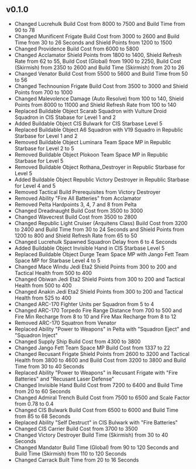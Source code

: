 ## v0.1.0

- Changed Lucrehulk Build Cost from 8000 to 7500 and Build Time from 90 to 78
- Changed Munificent Frigate Build Cost from 3000 to 2600 and Build Time from 30 to 26 Seconds and Shield Points from 1200 to 1500
- Changed Providence Build Cost from 6000 to 5800
- Changed Acclamator Shield Points from 1800 to 1400, Shield Refresh Rate from 62 to 55, Build Cost (Global) from 1900 to 2250, Build Cost (Skirmish) from 2350 to 2600 and Build Time (Skirmish) from 20 to 26
- Changed Venator Build Cost from 5500 to 5600 and Build Time from 50 to 56
- Changed Technounion Frigate Build Cost from 3500 to 3000 and Shield Points from 700 to 1000
- Changed Malevolence Damage (Auto Resolve) from 100 to 140, Shield Points from 8000 to 11000 and Shield Refresh Rate from 100 to 140
- Replaced Buildable Object Scarab Squadron with Vulture Droid Squadron in CIS Stabase for Level 1 and 2
- Added Buildable Object CIS Bulwark for CIS Starbase Level 5
- Replaced Buildable Object A6 Squadron with V19 Squadro in Republic Starbase for Level 1 and 2
- Removed Buildable Object Luminara Team Space MP in Republic Starbase for Level 2 to 5
- Removed Buildable Object Plokoon Team Space MP in Republic Starbase for Level 5
- Removed Buildable Object Rothana_Destroyer in Republic Starbase for Level 5
- Added Buildable Object Republic Victory Destroyer in Republic Starbase for Level 4 and 5
- Removed Tactical Build Prerequisites from Victory Destroyer
- Removed Ability "Fire All Batteries" from Acclamator
- Removed Pelta Hardpoints 3, 4, 7 and 8 from Pelta
- Changed Dreadnaught Build Cost from 3500 to 3000
- Changed Wavecrest Build Cost from 3500 to 2800
- Changed Republic Light Cruiser (Arquitens Class) Build Cost from 3200 to 2400 and Build Time from 30 to 24 Seconds and Shield Points from 1200 to 800 and Shield Refresh Rate from 65 to 50
- Changed Lucrehulk Spawned Squadron Delay from 6 to 4 Seconds
- Added Buildable Object Invisible Hand in CIS Starbase Level 5
- Replaced Buildable Object Durge Team Space MP with Jango Fett Team Space MP for Starbase Level 4 to 5
- Changed Mace Windu Jedi Eta2 Shield Points from 300 to 200 and Tactical Health from 500 to 400
- Changed Obiwan Jedi Eta2 Shield Points from 300 to 200 and Tactical Health from 500 to 400
- Changed Anakin Jedi Eta2 Shield Points from 300 to 200 and Tactical Health from 525 to 400
- Changed ARC-170 Fighter Units per Squadron from 5 to 4
- Changed ARC-170 Torpedo Fire Range Distance from 700 to 500 and Fire Min Recharge from 8 to 10 and Fire Max Recharge from 8 to 12
- Removed ARC-170 Squatron from Venator
- Replaced Ability "Power to Weapons" in Pelta with "Squadron Eject" and "Squadron Inject"
- Changed Supply Ship Build Cost from 4300 to 3800
- Changed Jango Fett Team Space MP Build Cost from 1337 to 22
- Changed Recusant Frigate Shield Points from 2600 to 3200 and Tactical Health from 3800 to 4600 and Build Cost from 3200 to 3800 and Build Time from 30 to 40 Seconds
- Replaced Ability "Power to Weapons" in Recusant Frigate with "Fire Batteries" and "Recusant Laser Defense"
- Changed Invisible Hand Build Cost from 7200 to 6400 and Build Time from 20 to 60 Seconds
- Changed Admiral Trench Build Cost from 7500 to 6500 and Scale Factor from 0.78 to 0.4
- Changed CIS Bulwark Build Cost from 6500 to 6000 and Build Time from 85 to 68 Seconds
- Replaced Ability "Self Destruct" in CIS Bulwark with "Fire Batteries"
- Changed CIS Carrier Build Cost from 3700 to 3500
- Changed Victory Destroyer Build Time (Skirmish) from 30 to 40 Seconds
- Changed Mandator Build Time (Global) from 90 to 120 Seconds and Build Time (Skirmish) from 110 to 120 Seconds
- Changed Carrack Built Time from 20 to 16 Seconds